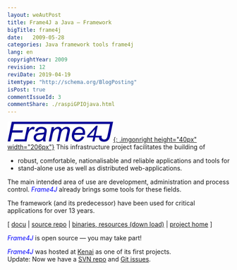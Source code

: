 ```yaml
---
layout: weAutPost
title: Frame4J a Java – Framework
bigTitle: frame4j
date:   2009-05-28
categories: Java framework tools frame4j
lang: en
copyrightYear: 2009
revision: 12
reviDate: 2019-04-19
itemtype: "http://schema.org/BlogPosting"
isPost: true
commentIssueId: 3
commentShare: ./raspiGPIOjava.html
---
```


[![Frame4J](/assets/icons_logos/frame4jlogo-02t.png "&gt; Frame4J"){: .imgonright height="40px" width="206px"}](https://frame4j.de/index_en.html)
This infrastructure project facilitates the building of
- robust, comfortable, nationalisable and reliable applications and tools for
- stand-alone use as well as distributed web-applications.

The main intended area of use are development, administration and process
control. <em><span style="color: #0000ff;">Frame4J</span></em> already brings some tools for these fields.

The framework (and its predecessor) have been used for critical applications
for over 13 years.

[ [docu](https://weinert-automation.de/java/docs/frame4j/index.html) | 
[source repo](https://weinert-automation.de/svn/ "guest:guest") | 
[binaries, resources (down load)](https://weinert-automation.de/software/frame4j/)
 | [project home](https://frame4j.de/index_en.html) ]

<em><span style="color: #0000ff;">Frame4J</span></em> is open source — you may take part!

<em><span style="color: #0000ff;">Frame4J</span></em> was hosted at [Kenai](../2010/oracleClosesKenai_de) as one of its 
first projects.<br />
Update: Now we have a 
[SVN repo](https://weinert-automation.de/svn/ "guest:guest") and 
[Git issues](https://github.com/a-weinert/a-weinert.github.io/issues/3).